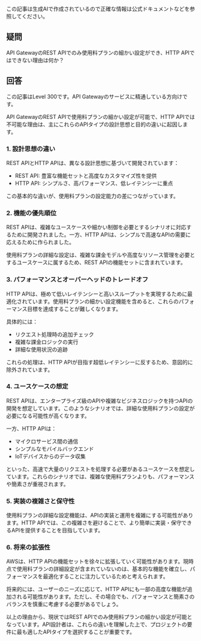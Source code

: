 この記事は生成AIで作成されているので正確な情報は公式ドキュメントなどを参照してください。

## 疑問
API GatewayのREST APIでのみ使用料プランの細かい設定ができ、HTTP APIではできない理由は何か？

## 回答

この記事はLevel 300です。API Gatewayのサービスに精通している方向けです。

API GatewayのREST APIで使用料プランの細かい設定が可能で、HTTP APIでは不可能な理由は、主にこれらのAPIタイプの設計思想と目的の違いに起因します。

### 1. 設計思想の違い

REST APIとHTTP APIは、異なる設計思想に基づいて開発されています：

- REST API: 豊富な機能セットと高度なカスタマイズ性を提供
- HTTP API: シンプルさ、高パフォーマンス、低レイテンシーに重点

この基本的な違いが、使用料プランの設定能力の差につながっています。

### 2. 機能の優先順位

REST APIは、複雑なユースケースや細かい制御を必要とするシナリオに対応するために開発されました。一方、HTTP APIは、シンプルで高速なAPIの需要に応えるために作られました。

使用料プランの詳細な設定は、複雑な課金モデルや高度なリソース管理を必要とするユースケースに属するため、REST APIの機能セットに含まれています。

### 3. パフォーマンスとオーバーヘッドのトレードオフ

HTTP APIは、極めて低いレイテンシーと高いスループットを実現するために最適化されています。使用料プランの細かい設定機能を含めると、これらのパフォーマンス目標を達成することが難しくなります。

具体的には：

- リクエスト処理時の追加チェック
- 複雑な課金ロジックの実行
- 詳細な使用状況の追跡

これらの処理は、HTTP APIが目指す超低レイテンシーに反するため、意図的に除外されています。

### 4. ユースケースの想定

REST APIは、エンタープライズ級のAPIや複雑なビジネスロジックを持つAPIの開発を想定しています。このようなシナリオでは、詳細な使用料プランの設定が必要になる可能性が高くなります。

一方、HTTP APIは：

- マイクロサービス間の通信
- シンプルなモバイルバックエンド
- IoTデバイスからのデータ収集

といった、高速で大量のリクエストを処理する必要があるユースケースを想定しています。これらのシナリオでは、複雑な使用料プランよりも、パフォーマンスや簡素さが重視されます。

### 5. 実装の複雑さと保守性

使用料プランの詳細な設定機能は、APIの実装と運用を複雑にする可能性があります。HTTP APIでは、この複雑さを避けることで、より簡単に実装・保守できるAPIを提供することを目指しています。

### 6. 将来の拡張性

AWSは、HTTP APIの機能セットを徐々に拡張していく可能性があります。現時点で使用料プランの詳細設定が含まれていないのは、基本的な機能を確立し、パフォーマンスを最適化することに注力しているためと考えられます。

将来的には、ユーザーのニーズに応じて、HTTP APIにも一部の高度な機能が追加される可能性があります。ただし、その場合でも、パフォーマンスと簡素さのバランスを慎重に考慮する必要があるでしょう。

以上の理由から、現状ではREST APIでのみ使用料プランの細かい設定が可能となっています。API設計者は、これらの違いを理解した上で、プロジェクトの要件に最も適したAPIタイプを選択することが重要です。
